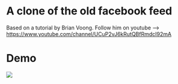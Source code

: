 # A clone of the old facebook feed
Based on a tutorial by Brian Voong. Follow him on youtube --> https://www.youtube.com/channel/UCuP2vJ6kRutQBfRmdcI92mA

# Demo

![](FacebookFeed.gif)
